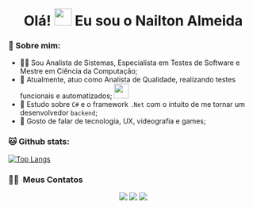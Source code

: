 <div align="center" width="50">
   </div>
<h1 align="center">Olá! <img src="https://media.giphy.com/media/hvRJCLFzcasrR4ia7z/giphy.gif" width="35"> Eu sou o Nailton Almeida </h1>

### 🤵 Sobre mim:
- 👨‍🎓 Sou Analista de Sistemas, Especialista em Testes de Software e Mestre em Ciência da Computação;
- 🏦 Atualmente, atuo como Analista de Qualidade, realizando testes funcionais e automatizados;
      <img src="https://media.giphy.com/media/WUlplcMpOCEmTGBtBW/giphy.gif" width="30">
- 🌱 Estudo sobre ```C#``` e o framework ```.Net``` com o intuito de me tornar um desenvolvedor ```backend```;
- 💬 Gosto de falar de tecnologia, UX, videografia e games;


### 🐱 Github stats:

[![Top Langs](https://github-readme-stats.vercel.app/api/top-langs/?username=apoorvtyagi&layout=compact&text_color=daf7dc&bg_color=151515)](https://github.com/nailton-almeida/github-readme-stats)

### 🤝🏻 &nbsp;Meus Contatos

<p align="center">
<a href="https://www.linkedin.com/in/nailton-almeida/"><img src="https://img.shields.io/badge/-Nailton%20Almeida-0077B5?style=flat&logo=Linkedin&logoColor=white"/></a>
<a href="mailto:nailtonalmeidajr@outlook.com.br"><img src="https://img.shields.io/badge/-nailtonalmeidajr@outlook.com.br-D14836?style=flat&logo=Gmail&logoColor=white"/></a>
<a href="https://www.instagram.com/nailton.raw/"><img src="https://img.shields.io/badge/-@nailton.raw_-E4405F?style=flat&logo=Instagram&logoColor=white"/></a>
</p>
